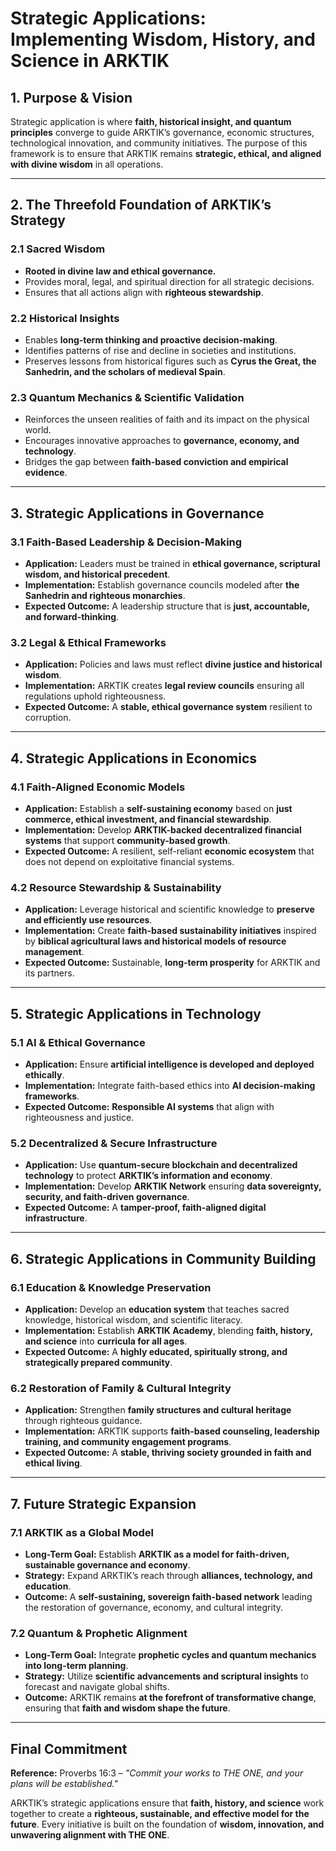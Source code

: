 # **Strategic Applications: Implementing Wisdom, History, and Science in ARKTIK**

## **1. Purpose & Vision**
Strategic application is where **faith, historical insight, and quantum principles** converge to guide ARKTIK’s governance, economic structures, technological innovation, and community initiatives. The purpose of this framework is to ensure that ARKTIK remains **strategic, ethical, and aligned with divine wisdom** in all operations.

---

## **2. The Threefold Foundation of ARKTIK’s Strategy**
### **2.1 Sacred Wisdom**  
- **Rooted in divine law and ethical governance.**
- Provides moral, legal, and spiritual direction for all strategic decisions.
- Ensures that all actions align with **righteous stewardship**.

### **2.2 Historical Insights**  
- Enables **long-term thinking and proactive decision-making**.
- Identifies patterns of rise and decline in societies and institutions.
- Preserves lessons from historical figures such as **Cyrus the Great, the Sanhedrin, and the scholars of medieval Spain**.

### **2.3 Quantum Mechanics & Scientific Validation**  
- Reinforces the unseen realities of faith and its impact on the physical world.
- Encourages innovative approaches to **governance, economy, and technology**.
- Bridges the gap between **faith-based conviction and empirical evidence**.

---

## **3. Strategic Applications in Governance**
### **3.1 Faith-Based Leadership & Decision-Making**
- **Application:** Leaders must be trained in **ethical governance, scriptural wisdom, and historical precedent**.
- **Implementation:** Establish governance councils modeled after **the Sanhedrin and righteous monarchies**.
- **Expected Outcome:** A leadership structure that is **just, accountable, and forward-thinking**.

### **3.2 Legal & Ethical Frameworks**
- **Application:** Policies and laws must reflect **divine justice and historical wisdom**.
- **Implementation:** ARKTIK creates **legal review councils** ensuring all regulations uphold righteousness.
- **Expected Outcome:** A **stable, ethical governance system** resilient to corruption.

---

## **4. Strategic Applications in Economics**
### **4.1 Faith-Aligned Economic Models**
- **Application:** Establish a **self-sustaining economy** based on **just commerce, ethical investment, and financial stewardship**.
- **Implementation:** Develop **ARKTIK-backed decentralized financial systems** that support **community-based growth**.
- **Expected Outcome:** A resilient, self-reliant **economic ecosystem** that does not depend on exploitative financial systems.

### **4.2 Resource Stewardship & Sustainability**
- **Application:** Leverage historical and scientific knowledge to **preserve and efficiently use resources**.
- **Implementation:** Create **faith-based sustainability initiatives** inspired by **biblical agricultural laws and historical models of resource management**.
- **Expected Outcome:** Sustainable, **long-term prosperity** for ARKTIK and its partners.

---

## **5. Strategic Applications in Technology**
### **5.1 AI & Ethical Governance**
- **Application:** Ensure **artificial intelligence is developed and deployed ethically**.
- **Implementation:** Integrate faith-based ethics into **AI decision-making frameworks**.
- **Expected Outcome:** **Responsible AI systems** that align with righteousness and justice.

### **5.2 Decentralized & Secure Infrastructure**
- **Application:** Use **quantum-secure blockchain and decentralized technology** to protect **ARKTIK’s information and economy**.
- **Implementation:** Develop **ARKTIK Network** ensuring **data sovereignty, security, and faith-driven governance**.
- **Expected Outcome:** A **tamper-proof, faith-aligned digital infrastructure**.

---

## **6. Strategic Applications in Community Building**
### **6.1 Education & Knowledge Preservation**
- **Application:** Develop an **education system** that teaches sacred knowledge, historical wisdom, and scientific literacy.
- **Implementation:** Establish **ARKTIK Academy**, blending **faith, history, and science** into **curricula for all ages**.
- **Expected Outcome:** A **highly educated, spiritually strong, and strategically prepared community**.

### **6.2 Restoration of Family & Cultural Integrity**
- **Application:** Strengthen **family structures and cultural heritage** through righteous guidance.
- **Implementation:** ARKTIK supports **faith-based counseling, leadership training, and community engagement programs**.
- **Expected Outcome:** A **stable, thriving society grounded in faith and ethical living**.

---

## **7. Future Strategic Expansion**
### **7.1 ARKTIK as a Global Model**
- **Long-Term Goal:** Establish **ARKTIK as a model for faith-driven, sustainable governance and economy**.
- **Strategy:** Expand ARKTIK’s reach through **alliances, technology, and education**.
- **Outcome:** A **self-sustaining, sovereign faith-based network** leading the restoration of governance, economy, and cultural integrity.

### **7.2 Quantum & Prophetic Alignment**
- **Long-Term Goal:** Integrate **prophetic cycles and quantum mechanics into long-term planning**.
- **Strategy:** Utilize **scientific advancements and scriptural insights** to forecast and navigate global shifts.
- **Outcome:** ARKTIK remains **at the forefront of transformative change**, ensuring that **faith and wisdom shape the future**.

---

## **Final Commitment**
**Reference:** Proverbs 16:3 – *"Commit your works to THE ONE, and your plans will be established."*

ARKTIK’s strategic applications ensure that **faith, history, and science** work together to create a **righteous, sustainable, and effective model for the future**. Every initiative is built on the foundation of **wisdom, innovation, and unwavering alignment with THE ONE**.

